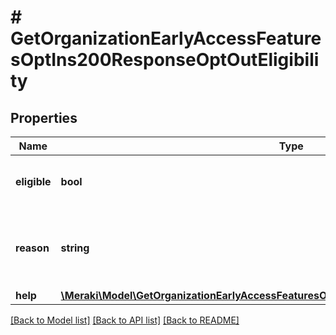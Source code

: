 # # GetOrganizationEarlyAccessFeaturesOptIns200ResponseOptOutEligibility

## Properties

Name | Type | Description | Notes
------------ | ------------- | ------------- | -------------
**eligible** | **bool** | Condition flag to opt out from the feature | [optional]
**reason** | **string** | User friendly message regarding opt-out eligibility | [optional]
**help** | [**\Meraki\Model\GetOrganizationEarlyAccessFeaturesOptIns200ResponseOptOutEligibilityHelp**](GetOrganizationEarlyAccessFeaturesOptIns200ResponseOptOutEligibilityHelp.md) |  | [optional]

[[Back to Model list]](../../README.md#models) [[Back to API list]](../../README.md#endpoints) [[Back to README]](../../README.md)
